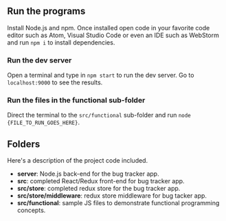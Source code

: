 ## Run the programs

Install Node.js and npm. Once installed open code in your favorite code editor such as Atom, Visual Studio Code or even an IDE such as WebStorm and run `npm i` to install dependencies.

### Run the dev server

Open a terminal and type in `npm start` to run the dev server. Go to `localhost:9000` to see the results.

### Run the files in the **functional** sub-folder

Direct the terminal to the `src/functional` sub-folder and run `node {FILE_TO_RUN_GOES_HERE}`.

## Folders

Here's a description of the project code included.

- **server**: Node.js back-end for the bug tracker app.
- **src**: completed React/Redux front-end for bug tracker app.
- **src/store**: completed redux store for the bug tracker app.
- **src/store/middleware**: redux store middleware for bug tacker app.
- **src/functional**: sample JS files to demonstrate functional programming concepts.

